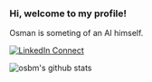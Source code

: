 ### Hi, welcome to my profile!

Osman is someting of an AI himself.

[![LinkedIn Connect](https://img.shields.io/badge/Linked.in-black?color=0d1117&labelColor=212121&logo=linkedin&style=for-the-badge&logoColor=58a6ff)](https://www.linkedin.com/in/osman-bayram-648883200/)

![osbm's github stats](https://github-readme-stats.vercel.app/api?username=osbm&show_icons=true&title_color=58a6ff&icon_color=69ba52&count_private=true&text_color=f0f6fc&bg_color=0d1117&hide_border=true)
